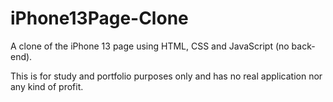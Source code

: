 # iPhone13Page-Clone
A clone of the iPhone 13 page using HTML, CSS and JavaScript (no back-end).

This is for study and portfolio purposes only and has no real application nor any kind of profit.

